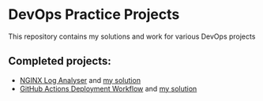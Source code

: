 # DevOps Practice Projects
This repository contains my solutions and work for various DevOps projects
## Completed projects:
- [NGINX Log Analyser](https://roadmap.sh/projects/nginx-log-analyser) and [my solution](https://github.com/Pandora1337/DevOps-Practice/tree/main/nginx-log-analyser)
- [GitHub Actions Deployment Workflow](https://roadmap.sh/projects/github-actions-deployment-workflow) and [my solution](https://github.com/Pandora1337/DevOps-Practice/tree/main/gh-actions-deployment-workflow)
